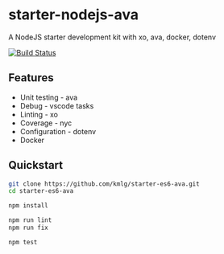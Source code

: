 # starter-nodejs-ava

A NodeJS starter development kit with xo, ava, docker, dotenv

[![Build Status](https://travis-ci.com/kmlg/starter-nodejs-ava.svg?token=q2t3p8sxq5yDXMB2ndHy&branch=master)](https://travis-ci.com/kmlg/starter-nodejs-ava)

## Features

- Unit testing - ava
- Debug - vscode tasks
- Linting - xo
- Coverage - nyc
- Configuration - dotenv
- Docker

## Quickstart

```bash
git clone https://github.com/kmlg/starter-es6-ava.git
cd starter-es6-ava

npm install

npm run lint
npm run fix

npm test
```
